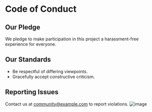 
# Code of Conduct

## Our Pledge
We pledge to make participation in this project a harassment-free experience for everyone.

## Our Standards
- Be respectful of differing viewpoints.
- Gracefully accept constructive criticism.

## Reporting Issues
Contact us at community@example.com to report violations.
![image](https://github.com/user-attachments/assets/ddf8cb81-7bf0-414f-bf55-951c7998eec1)
